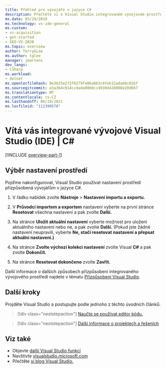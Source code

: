 ```yaml
---
title: Přehled pro vývojáře v jazyce C#
description: Přečtěte si o Visual Studio integrovaném vývojovém prostředí a o tom, jak ho lze přizpůsobit vývojářům v jazyce C#.
ms.date: 03/19/2019
ms.technology: vs-ide-general
ms.custom:
- vs-acquisition
- get-started
- SEO-VS-2020
ms.topic: overview
author: TerryGLee
ms.author: tglee
manager: jmartens
dev_langs:
- CSharp
ms.workload:
- dotnet
ms.openlocfilehash: 0e3625e272f6279fa06a863c4feb12adab8c016f
ms.sourcegitcommit: e3a364c014ccdada0860cc4930d428808e20d667
ms.translationtype: MT
ms.contentlocale: cs-CZ
ms.lasthandoff: 06/19/2021
ms.locfileid: "112390578"
---
```

# <a name="welcome-to-the-visual-studio-ide--c"></a>Vítá vás integrované vývojové Visual Studio (IDE) | C\#

[!INCLUDE [overview-part-1](../includes/ide-overview.md)]

## <a name="select-environment-settings"></a>Výběr nastavení prostředí

Pojďme nakonfigurovat, Visual Studio používat nastavení prostředí přizpůsobená vývojářům v jazyce C#.

1. V řádku nabídek zvolte **Nástroje**  >  **Nastavení importu a exportu.**

2. V **Průvodci importem a exportem** nastavení vyberte na první stránce **Resetovat** všechna nastavení a pak zvolte **Další.**

3. Na stránce **Uložit aktuální nastavení** vyberte možnost pro uložení aktuálního nastavení nebo ne, a pak zvolte **Další.** (Pokud jste žádné nastavení neupravili, vyberte **Ne, stačí resetovat nastavení a přepsat aktuální nastavení.)**

4. Na stránce **Zvolte výchozí kolekci nastavení** zvolte Visual **C#** a pak zvolte **Dokončit.**

5. Na stránce **Resetovat dokončeno** zvolte **Zavřít.**

Další informace o dalších způsobech přizpůsobení integrovaného vývojového prostředí najdete v tématu [Přizpůsobení Visual Studio](../../ide/personalizing-the-visual-studio-ide.md).

## <a name="next-steps"></a>Další kroky

Projděte Visual Studio a postupujte podle jednoho z těchto úvodních článků:

> [!div class="nextstepaction"]
> [Naučte se používat editor kódu.](tutorial-editor.md)

> [!div class="nextstepaction"]
> [Další informace o projektech a řešeních](../tutorial-projects-solutions.md)

## <a name="see-also"></a>Viz také

- Objevte [další Visual Studio funkcí](../../ide/advanced-feature-overview.md)
- Navštivte [visualstudio.microsoft.com](https://visualstudio.microsoft.com/vs/)
- Přečtěte [si blog Visual Studio.](https://devblogs.microsoft.com/visualstudio/)
